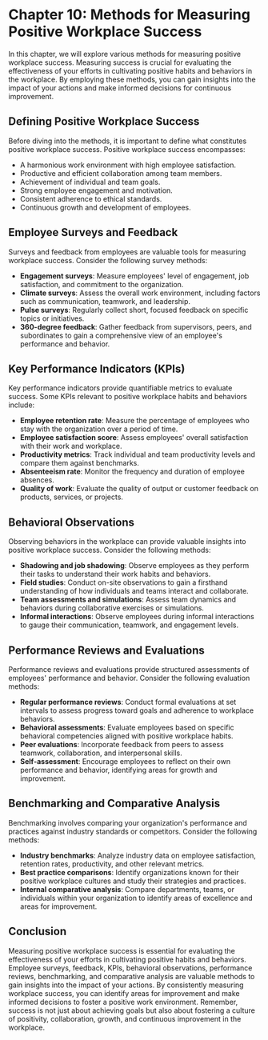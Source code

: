 Chapter 10: Methods for Measuring Positive Workplace Success
============================================================

In this chapter, we will explore various methods for measuring positive workplace success. Measuring success is crucial for evaluating the effectiveness of your efforts in cultivating positive habits and behaviors in the workplace. By employing these methods, you can gain insights into the impact of your actions and make informed decisions for continuous improvement.

Defining Positive Workplace Success
-----------------------------------

Before diving into the methods, it is important to define what constitutes positive workplace success. Positive workplace success encompasses:

* A harmonious work environment with high employee satisfaction.
* Productive and efficient collaboration among team members.
* Achievement of individual and team goals.
* Strong employee engagement and motivation.
* Consistent adherence to ethical standards.
* Continuous growth and development of employees.

Employee Surveys and Feedback
-----------------------------

Surveys and feedback from employees are valuable tools for measuring workplace success. Consider the following survey methods:

* **Engagement surveys**: Measure employees' level of engagement, job satisfaction, and commitment to the organization.
* **Climate surveys**: Assess the overall work environment, including factors such as communication, teamwork, and leadership.
* **Pulse surveys**: Regularly collect short, focused feedback on specific topics or initiatives.
* **360-degree feedback**: Gather feedback from supervisors, peers, and subordinates to gain a comprehensive view of an employee's performance and behavior.

Key Performance Indicators (KPIs)
---------------------------------

Key performance indicators provide quantifiable metrics to evaluate success. Some KPIs relevant to positive workplace habits and behaviors include:

* **Employee retention rate**: Measure the percentage of employees who stay with the organization over a period of time.
* **Employee satisfaction score**: Assess employees' overall satisfaction with their work and workplace.
* **Productivity metrics**: Track individual and team productivity levels and compare them against benchmarks.
* **Absenteeism rate**: Monitor the frequency and duration of employee absences.
* **Quality of work**: Evaluate the quality of output or customer feedback on products, services, or projects.

Behavioral Observations
-----------------------

Observing behaviors in the workplace can provide valuable insights into positive workplace success. Consider the following methods:

* **Shadowing and job shadowing**: Observe employees as they perform their tasks to understand their work habits and behaviors.
* **Field studies**: Conduct on-site observations to gain a firsthand understanding of how individuals and teams interact and collaborate.
* **Team assessments and simulations**: Assess team dynamics and behaviors during collaborative exercises or simulations.
* **Informal interactions**: Observe employees during informal interactions to gauge their communication, teamwork, and engagement levels.

Performance Reviews and Evaluations
-----------------------------------

Performance reviews and evaluations provide structured assessments of employees' performance and behavior. Consider the following evaluation methods:

* **Regular performance reviews**: Conduct formal evaluations at set intervals to assess progress toward goals and adherence to workplace behaviors.
* **Behavioral assessments**: Evaluate employees based on specific behavioral competencies aligned with positive workplace habits.
* **Peer evaluations**: Incorporate feedback from peers to assess teamwork, collaboration, and interpersonal skills.
* **Self-assessment**: Encourage employees to reflect on their own performance and behavior, identifying areas for growth and improvement.

Benchmarking and Comparative Analysis
-------------------------------------

Benchmarking involves comparing your organization's performance and practices against industry standards or competitors. Consider the following methods:

* **Industry benchmarks**: Analyze industry data on employee satisfaction, retention rates, productivity, and other relevant metrics.
* **Best practice comparisons**: Identify organizations known for their positive workplace cultures and study their strategies and practices.
* **Internal comparative analysis**: Compare departments, teams, or individuals within your organization to identify areas of excellence and areas for improvement.

Conclusion
----------

Measuring positive workplace success is essential for evaluating the effectiveness of your efforts in cultivating positive habits and behaviors. Employee surveys, feedback, KPIs, behavioral observations, performance reviews, benchmarking, and comparative analysis are valuable methods to gain insights into the impact of your actions. By consistently measuring workplace success, you can identify areas for improvement and make informed decisions to foster a positive work environment. Remember, success is not just about achieving goals but also about fostering a culture of positivity, collaboration, growth, and continuous improvement in the workplace.
